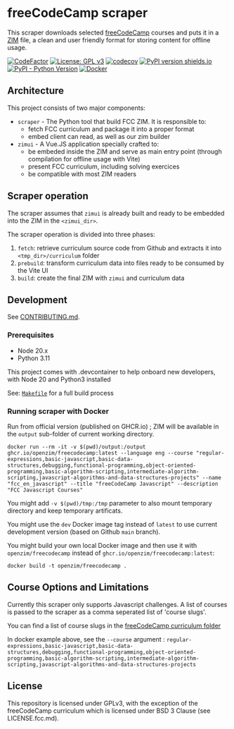 # freeCodeCamp scraper

This scraper downloads selected [freeCodeCamp](https://www.freecodecamp.org/) courses and puts it in a
[ZIM](https://openzim.org) file, a clean and user friendly format for storing content for offline usage.

[![CodeFactor](https://www.codefactor.io/repository/github/openzim/freecodecamp/badge)](https://www.codefactor.io/repository/github/openzim/freecodecamp)
[![License: GPL v3](https://img.shields.io/badge/License-GPLv3-blue.svg)](https://www.gnu.org/licenses/gpl-3.0)
[![codecov](https://codecov.io/gh/openzim/freecodecamp/branch/main/graph/badge.svg)](https://codecov.io/gh/openzim/freecodecamp)
[![PyPI version shields.io](https://img.shields.io/pypi/v/fcc2zim.svg)](https://pypi.org/project/fcc2zim/)
[![PyPI - Python Version](https://img.shields.io/pypi/pyversions/fcc2zim.svg)](https://pypi.org/project/fcc2zim/)
[![Docker](https://ghcr-badge.deta.dev/openzim/freecodecamp/latest_tag?label=docker)](https://ghcr.io/openzim/freecodecamp)


## Architecture
This project consists of two major components:

- `scraper` - The Python tool that build FCC ZIM. It is responsible to:
    - fetch FCC curriculum and package it into a proper format
    - embed client can read, as well as our zim builder
- `zimui` - A Vue.JS application specially crafted to:
    - be embeded inside the ZIM and serve as main entry point (through compilation for offline usage with Vite)
    - present FCC curriculum, including solving exercices
    - be compatible with most ZIM readers

## Scraper operation

The scraper assumes that `zimui` is already built and ready to be embedded into the ZIM in the `<zimui_dir>`.

The scraper operation is divided into three phases:
1. `fetch`: retrieve curriculum source code from Github and extracts it into `<tmp_dir>/curriculum` folder
2. `prebuild`: transform curriculum data into files ready to be consumed by the Vite UI
3. `build`: create the final ZIM with `zimui` and curriculum data

## Development

See [CONTRIBUTING.md](CONTRIBUTING.md).

### Prerequisites

- Node 20.x
- Python 3.11

This project comes with .devcontainer to help onboard new developers, with Node 20 and Python3 installed

See: [`Makefile`](Makefile) for a full build process

### Running scraper with Docker

Run from official version (published on GHCR.io) ; ZIM will be available in the `output` sub-folder of current working directory.

```
docker run --rm -it -v $(pwd)/output:/output ghcr.io/openzim/freecodecamp:latest --language eng --course "regular-expressions,basic-javascript,basic-data-structures,debugging,functional-programming,object-oriented-programming,basic-algorithm-scripting,intermediate-algorithm-scripting,javascript-algorithms-and-data-structures-projects" --name "fcc_en_javascript" --title "freeCodeCamp Javascript" --description "FCC Javascript Courses"
```

You might add `-v $(pwd)/tmp:/tmp` parameter to also mount temporary directory and keep temporary artificats.

You might use the `dev` Docker image tag instead of `latest` to use current development version (based on Github `main` branch).

You might build your own local Docker image and then use it with `openzim/freecodecamp` instead of `ghcr.io/openzim/freecodecamp:latest`:
```
docker build -t openzim/freecodecamp .
```

## Course Options and Limitations

Currently this scraper only supports Javascript challenges. A list of courses is passed to the scraper as a comma seperated list of 'course slugs'.

You can find a list of course slugs in the [freeCodeCamp curriculum folder](https://github.com/freeCodeCamp/freeCodeCamp/tree/main/curriculum/challenges/english/02-javascript-algorithms-and-data-structures)

In docker example above, see the `--course` argument : `regular-expressions,basic-javascript,basic-data-structures,debugging,functional-programming,object-oriented-programming,basic-algorithm-scripting,intermediate-algorithm-scripting,javascript-algorithms-and-data-structures-projects`

## License

This repository is licensed under GPLv3, with the exception of the freeCodeCamp curriculum which is licensed under BSD 3 Clause (see LICENSE.fcc.md).
